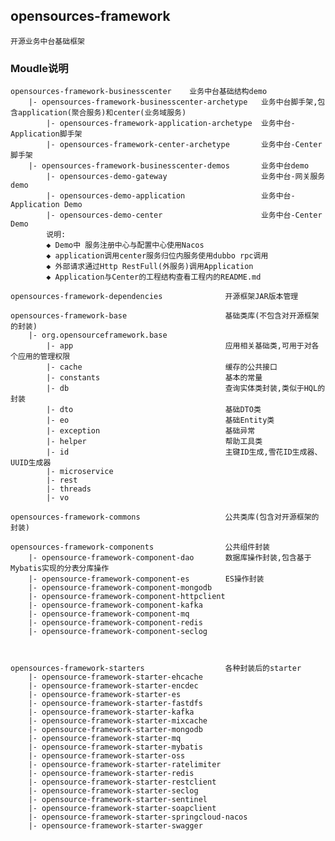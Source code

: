 ## opensources-framework
    开源业务中台基础框架

### Moudle说明
    opensources-framework-businesscenter    业务中台基础结构demo
        |- opensources-framework-businesscenter-archetype   业务中台脚手架,包含application(聚合服务)和center(业务域服务)
            |- opensources-framework-application-archetype  业务中台-Application脚手架
            |- opensources-framework-center-archetype       业务中台-Center脚手架
        |- opensources-framework-businesscenter-demos       业务中台demo
            |- opensources-demo-gateway                     业务中台-网关服务 demo
            |- opensources-demo-application                 业务中台-Application Demo
            |- opensources-demo-center                      业务中台-Center Demo
            说明:
            ◆ Demo中 服务注册中心与配置中心使用Nacos
            ◆ application调用center服务归位内服务使用dubbo rpc调用
            ◆ 外部请求通过Http RestFull(外服务)调用Application
            ◆ Application与Center的工程结构查看工程内的README.md
    
    opensources-framework-dependencies              开源框架JAR版本管理
    
    opensources-framework-base                      基础类库(不包含对开源框架的封装)
        |- org.opensourceframework.base
            |- app                                  应用相关基础类,可用于对各个应用的管理权限
            |- cache                                缓存的公共接口
            |- constants                            基本的常量
            |- db                                   查询实体类封装,类似于HQL的封装
            |- dto                                  基础DTO类
            |- eo                                   基础Entity类
            |- exception                            基础异常
            |- helper                               帮助工具类
            |- id                                   主键ID生成,雪花ID生成器、UUID生成器
            |- microservice
            |- rest
            |- threads
            |- vo

    opensources-framework-commons                   公共类库(包含对开源框架的封装) 

    opensources-framework-components                公共组件封装
        |- opensource-framework-component-dao       数据库操作封装,包含基于Mybatis实现的分表分库操作
        |- opensource-framework-component-es        ES操作封装
        |- opensource-framework-component-mongodb
        |- opensource-framework-component-httpclient
        |- opensource-framework-component-kafka
        |- opensource-framework-component-mq
        |- opensource-framework-component-redis
        |- opensource-framework-component-seclog

    

    opensources-framework-starters                  各种封装后的starter
        |- opensource-framework-starter-ehcache
        |- opensource-framework-starter-encdec
        |- opensource-framework-starter-es
        |- opensource-framework-starter-fastdfs
        |- opensource-framework-starter-kafka
        |- opensource-framework-starter-mixcache
        |- opensource-framework-starter-mongodb
        |- opensource-framework-starter-mq
        |- opensource-framework-starter-mybatis
        |- opensource-framework-starter-oss
        |- opensource-framework-starter-ratelimiter
        |- opensource-framework-starter-redis
        |- opensource-framework-starter-restclient
        |- opensource-framework-starter-seclog
        |- opensource-framework-starter-sentinel
        |- opensource-framework-starter-soapclient
        |- opensource-framework-starter-springcloud-nacos
        |- opensource-framework-starter-swagger
        